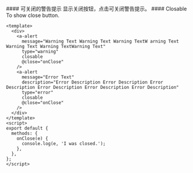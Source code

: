<cn>
#### 可关闭的警告提示
显示关闭按钮，点击可关闭警告提示。
</cn>

<us>
#### Closable
To show close button.
</us>

```vue
<template>
  <div>
    <a-alert
      message="Warning Text Warning Text Warning TextW arning Text Warning Text Warning TextWarning Text"
      type="warning"
      closable
      @close="onClose"
    />
    <a-alert
      message="Error Text"
      description="Error Description Error Description Error Description Error Description Error Description Error Description"
      type="error"
      closable
      @close="onClose"
    />
  </div>
</template>
<script>
export default {
  methods: {
    onClose(e) {
      console.log(e, 'I was closed.');
    },
  },
};
</script>
```
